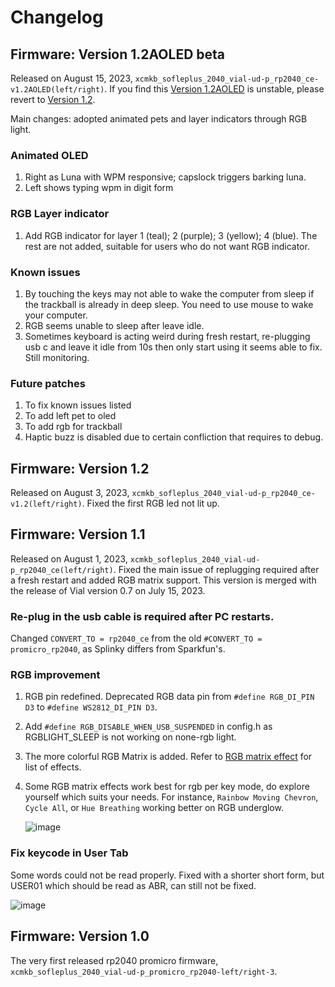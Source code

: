 # Changelog 

## Firmware: Version 1.2AOLED beta
Released on August 15, 2023, `xcmkb_sofleplus_2040_vial-ud-p_rp2040_ce-v1.2AOLED(left/right)`. If you find this [Version 1.2AOLED](https://drive.google.com/drive/u/0/folders/18RLAtqyae9TjMOiLKMwhJUlh-HlSbQ1s) is unstable, please revert to [Version 1.2](https://drive.google.com/drive/u/0/folders/1PH2i1OQQut_ADcWHp_RfRwOdZxHYM62C). 

Main changes: adopted animated pets and layer indicators through RGB light.

### Animated OLED
1. Right as Luna with WPM responsive; capslock triggers barking luna.
2. Left shows typing wpm in digit form

### RGB Layer indicator
1. Add RGB indicator for layer 1 (teal); 2 (purple); 3 (yellow); 4 (blue). The rest are not added, suitable for users who do not want RGB indicator.

### Known issues
1. By touching the keys may not able to wake the computer from sleep if the trackball is already in deep sleep. You need to use mouse to wake your computer.
2. RGB seems unable to sleep after leave idle.
3. Sometimes keyboard is acting weird during fresh restart, re-plugging usb c and leave it idle from 10s then only start using it seems able to fix. Still monitoring.
   
### Future patches
1. To fix known issues listed
2. To add left pet to oled
3. To add rgb for trackball
4. Haptic buzz is disabled due to certain confliction that requires to debug.

## Firmware: Version 1.2
Released on August 3, 2023, `xcmkb_sofleplus_2040_vial-ud-p_rp2040_ce-v1.2(left/right)`. Fixed the first RGB led not lit up. 

## Firmware: Version 1.1
Released on August 1, 2023, `xcmkb_sofleplus_2040_vial-ud-p_rp2040_ce(left/right)`. Fixed the main issue of replugging required after a fresh restart and added RGB matrix support. This version is merged with the release of Vial version 0.7 on July 15, 2023. 

### Re-plug in the usb cable is required after PC restarts.
Changed `CONVERT_TO = rp2040_ce` from the old `#CONVERT_TO = promicro_rp2040`, as Splinky differs from Sparkfun's.

### RGB improvement
1. RGB pin redefined. Deprecated RGB data pin from `#define RGB_DI_PIN D3` to `#define WS2812_DI_PIN D3`.
2. Add `#define RGB_DISABLE_WHEN_USB_SUSPENDED` in config.h as RGBLIGHT_SLEEP is not working on none-rgb light.
3. The more colorful RGB Matrix is added. Refer to [RGB matrix effect](https://github.com/qmk/qmk_firmware/blob/master/docs/feature_rgb_matrix.md#rgb-matrix-effects-idrgb-matrix-effects) for list of effects.
4. Some RGB matrix effects work best for rgb per key mode, do explore yourself which suits your needs. For instance, `Rainbow Moving Chevron`, `Cycle All`, or `Hue Breathing` working better on RGB underglow.
   
   ![image](https://github.com/superxc3/xcmkb/assets/79617315/2e9f05f7-674a-4c65-b368-debbbf305d9c)

### Fix keycode in User Tab
Some words could not be read properly. Fixed with a shorter short form, but USER01 which should be read as ABR, can still not be fixed.

![image](https://github.com/superxc3/xcmkb/assets/79617315/a41fed82-5fb4-412b-8767-c34320dde884)

## Firmware: Version 1.0
The very first released rp2040 promicro firmware, `xcmkb_sofleplus_2040_vial-ud-p_promicro_rp2040-left/right-3`.
